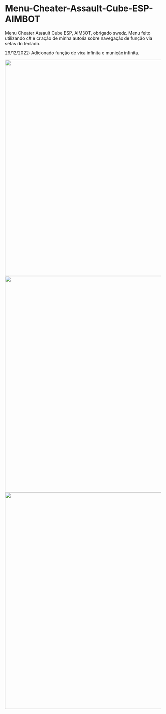 # Menu-Cheater-Assault-Cube-ESP-AIMBOT

Menu Cheater Assault Cube ESP, AIMBOT, obrigado swedz.
Menu feito utilizando c# e criação de minha autoria sobre navegação de função via setas do teclado.

29/12/2022: Adicionado função de vida infinita e munição infinita.

<div align="center">
<img src="[https://i.imgur.com/1uNP7bZ.png](https://i.imgur.com/e2DKad2.png)" width="700px" />
</div>

<div align="center">
<img src="https://i.imgur.com/1uNP7bZ.png" width="700px" />
</div>
<div align="center">
<img src="https://i.imgur.com/TErYR3J.png" width="700px" />
</div>
